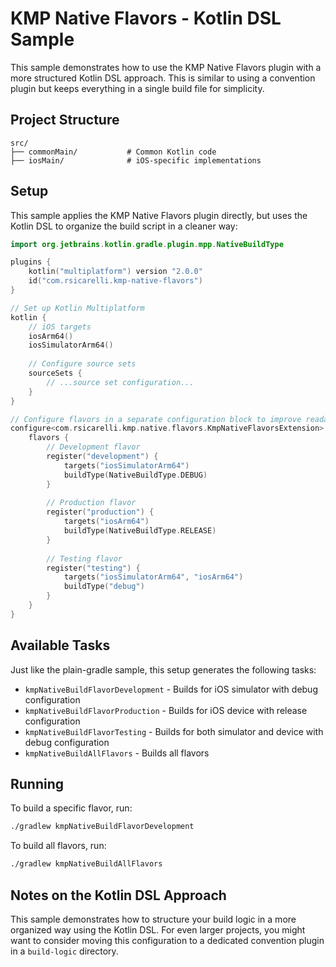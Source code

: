 # KMP Native Flavors - Kotlin DSL Sample

This sample demonstrates how to use the KMP Native Flavors plugin with a more structured Kotlin DSL approach. This is similar to using a convention plugin but keeps everything in a single build file for simplicity.

## Project Structure

```
src/
├── commonMain/           # Common Kotlin code
├── iosMain/              # iOS-specific implementations
```

## Setup

This sample applies the KMP Native Flavors plugin directly, but uses the Kotlin DSL to organize the build script in a cleaner way:

```kotlin
import org.jetbrains.kotlin.gradle.plugin.mpp.NativeBuildType

plugins {
    kotlin("multiplatform") version "2.0.0"
    id("com.rsicarelli.kmp-native-flavors")
}

// Set up Kotlin Multiplatform
kotlin {
    // iOS targets
    iosArm64()
    iosSimulatorArm64()
    
    // Configure source sets
    sourceSets {
        // ...source set configuration...
    }
}

// Configure flavors in a separate configuration block to improve readability
configure<com.rsicarelli.kmp.native.flavors.KmpNativeFlavorsExtension> {
    flavors {
        // Development flavor
        register("development") {
            targets("iosSimulatorArm64")
            buildType(NativeBuildType.DEBUG)
        }
        
        // Production flavor
        register("production") {
            targets("iosArm64")
            buildType(NativeBuildType.RELEASE)
        }
        
        // Testing flavor
        register("testing") {
            targets("iosSimulatorArm64", "iosArm64")
            buildType("debug")
        }
    }
}
```

## Available Tasks

Just like the plain-gradle sample, this setup generates the following tasks:

- `kmpNativeBuildFlavorDevelopment` - Builds for iOS simulator with debug configuration
- `kmpNativeBuildFlavorProduction` - Builds for iOS device with release configuration
- `kmpNativeBuildFlavorTesting` - Builds for both simulator and device with debug configuration
- `kmpNativeBuildAllFlavors` - Builds all flavors

## Running

To build a specific flavor, run:

```bash
./gradlew kmpNativeBuildFlavorDevelopment
```

To build all flavors, run:

```bash
./gradlew kmpNativeBuildAllFlavors
```

## Notes on the Kotlin DSL Approach

This sample demonstrates how to structure your build logic in a more organized way using the Kotlin DSL. For even larger projects, you might want to consider moving this configuration to a dedicated convention plugin in a `build-logic` directory.
